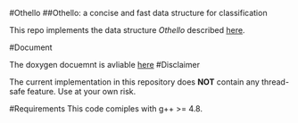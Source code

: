 #Othello
##Othello: a concise and fast data structure for classification 

This repo implements the data structure *Othello* described [here](https://arxiv.org/abs/1608.05699).

#Document

The doxygen docuemnt is avliable [here](https://sdyy1990.github.io/Othello/)
#Disclaimer

The current implementation in this repository does **NOT** contain any thread-safe feature. Use at your own risk. 

#Requirements
This code comiples with g++ >= 4.8.


